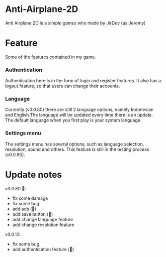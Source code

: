 # Anti-Airplane-2D
Anti Airplane 2D is a simple games who made by JirDev (as Jeremy)

# Feature
Some of the features contained in my game.

### Authentication
Authentication here is in the form of login and register features. It also has a logout feature, so that users can change their accounts.

### Language
Currently (v0.0.80) there are still 2 language options, namely Indonesian and English.The language will be updated every time there is an update. The default language when you first play is your system language.

### Settings menu
The settings menu has several options, such as language selection, resolution, sound and others. This feature is still in the testing process (v0.0.80).

# Update notes
v0.0.80 🚩:
- fix some damage
- fix some bug
- add ads (💸)
- add save button (💾)
- add change language feature 
- add change resolution feature

v0.0.10:
- fix some bug
- add authentication feature (📲)
